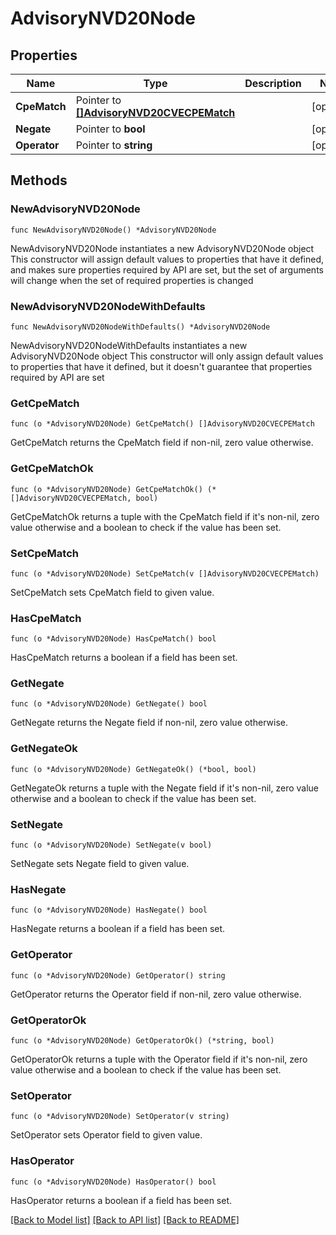 # AdvisoryNVD20Node

## Properties

Name | Type | Description | Notes
------------ | ------------- | ------------- | -------------
**CpeMatch** | Pointer to [**[]AdvisoryNVD20CVECPEMatch**](AdvisoryNVD20CVECPEMatch.md) |  | [optional] 
**Negate** | Pointer to **bool** |  | [optional] 
**Operator** | Pointer to **string** |  | [optional] 

## Methods

### NewAdvisoryNVD20Node

`func NewAdvisoryNVD20Node() *AdvisoryNVD20Node`

NewAdvisoryNVD20Node instantiates a new AdvisoryNVD20Node object
This constructor will assign default values to properties that have it defined,
and makes sure properties required by API are set, but the set of arguments
will change when the set of required properties is changed

### NewAdvisoryNVD20NodeWithDefaults

`func NewAdvisoryNVD20NodeWithDefaults() *AdvisoryNVD20Node`

NewAdvisoryNVD20NodeWithDefaults instantiates a new AdvisoryNVD20Node object
This constructor will only assign default values to properties that have it defined,
but it doesn't guarantee that properties required by API are set

### GetCpeMatch

`func (o *AdvisoryNVD20Node) GetCpeMatch() []AdvisoryNVD20CVECPEMatch`

GetCpeMatch returns the CpeMatch field if non-nil, zero value otherwise.

### GetCpeMatchOk

`func (o *AdvisoryNVD20Node) GetCpeMatchOk() (*[]AdvisoryNVD20CVECPEMatch, bool)`

GetCpeMatchOk returns a tuple with the CpeMatch field if it's non-nil, zero value otherwise
and a boolean to check if the value has been set.

### SetCpeMatch

`func (o *AdvisoryNVD20Node) SetCpeMatch(v []AdvisoryNVD20CVECPEMatch)`

SetCpeMatch sets CpeMatch field to given value.

### HasCpeMatch

`func (o *AdvisoryNVD20Node) HasCpeMatch() bool`

HasCpeMatch returns a boolean if a field has been set.

### GetNegate

`func (o *AdvisoryNVD20Node) GetNegate() bool`

GetNegate returns the Negate field if non-nil, zero value otherwise.

### GetNegateOk

`func (o *AdvisoryNVD20Node) GetNegateOk() (*bool, bool)`

GetNegateOk returns a tuple with the Negate field if it's non-nil, zero value otherwise
and a boolean to check if the value has been set.

### SetNegate

`func (o *AdvisoryNVD20Node) SetNegate(v bool)`

SetNegate sets Negate field to given value.

### HasNegate

`func (o *AdvisoryNVD20Node) HasNegate() bool`

HasNegate returns a boolean if a field has been set.

### GetOperator

`func (o *AdvisoryNVD20Node) GetOperator() string`

GetOperator returns the Operator field if non-nil, zero value otherwise.

### GetOperatorOk

`func (o *AdvisoryNVD20Node) GetOperatorOk() (*string, bool)`

GetOperatorOk returns a tuple with the Operator field if it's non-nil, zero value otherwise
and a boolean to check if the value has been set.

### SetOperator

`func (o *AdvisoryNVD20Node) SetOperator(v string)`

SetOperator sets Operator field to given value.

### HasOperator

`func (o *AdvisoryNVD20Node) HasOperator() bool`

HasOperator returns a boolean if a field has been set.


[[Back to Model list]](../README.md#documentation-for-models) [[Back to API list]](../README.md#documentation-for-api-endpoints) [[Back to README]](../README.md)


